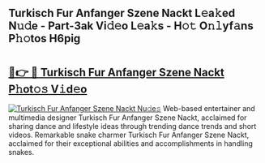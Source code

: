 ## Turkisch Fur Anfanger Szene Nackt L𝚎a𝚔ed N𝚞𝚍e - Part-3ak Vi𝚍𝚎o L𝚎a𝚔s - H𝚘𝚝 O𝚗𝚕yf𝚊ns P𝚑𝚘tos H6pig

# <h2><a href="http://kfd4x8p.oniu.top/?m=Turkisch+Fur+Anfanger+Szene+Nackt">🔗👉 🔴 Turkisch Fur Anfanger Szene Nackt P𝚑ot𝚘𝚜 V𝚒d𝚎o</a></h2>

[![Turkisch Fur Anfanger Szene Nackt Nu𝚍e𝚜](https://i.imgur.com/0qMVB7G.gif)](http://kfd4x8p.oniu.top/?m=Turkisch+Fur+Anfanger+Szene+Nackt)
Web-based entertainer and multimedia designer Turkisch Fur Anfanger Szene Nackt, acclaimed for sharing dance and lifestyle ideas through trending dance trends and short videos. Remarkable snake charmer Turkisch Fur Anfanger Szene Nackt, acclaimed for their exceptional abilities and accomplishments in handling snakes.  

